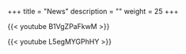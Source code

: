 +++
title = "News"
description = ""
weight = 25
+++

{{< youtube B1VgZPaFkwM >}}

{{< youtube L5egMYGPhHY >}}